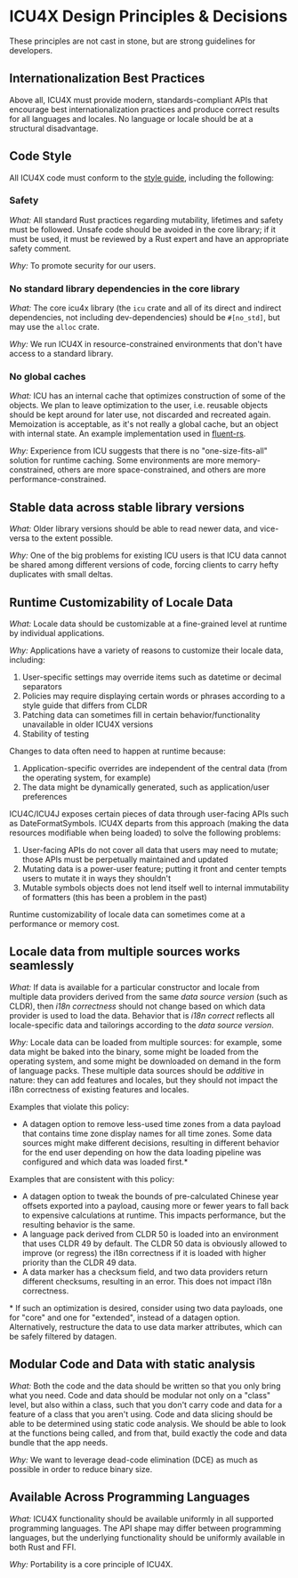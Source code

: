 # ICU4X Design Principles & Decisions

These principles are not cast in stone, but are strong guidelines for developers.

## Internationalization Best Practices

Above all, ICU4X must provide modern, standards-compliant APIs that encourage best internationalization practices and produce correct results for all languages and locales. No language or locale should be at a structural disadvantage.

## Code Style

All ICU4X code must conform to the [style guide](../process/style_guide.md), including the following:

### Safety

*What:* All standard Rust practices regarding mutability, lifetimes and safety must be followed. Unsafe code should be avoided in the core library; if it must be used, it must be reviewed by a Rust expert and have an appropriate safety comment.

*Why:* To promote security for our users.

### No standard library dependencies in the core library

*What:* The core icu4x library (the `icu` crate and all of its direct and indirect dependencies, not including dev-dependencies) should be `#[no_std]`, but may use the `alloc` crate.

*Why:* We run ICU4X in resource-constrained environments that don't have access to a standard library.

### No global caches

*What:* ICU has an internal cache that optimizes construction of some of the objects. We plan to leave optimization to the user, i.e. reusable objects should be kept around for later use, not discarded and recreated again. Memoization is acceptable, as it's not really a global cache, but an object with internal state.  An example implementation used in [fluent-rs](https://github.com/projectfluent/fluent-rs/tree/master/intl-memoizer).

*Why:* Experience from ICU suggests that there is no "one-size-fits-all" solution for runtime caching. Some environments are more memory-constrained, others are more space-constrained, and others are more performance-constrained.

## Stable data across stable library versions

*What:* Older library versions should be able to read newer data, and vice-versa to the extent possible.

*Why:* One of the big problems for existing ICU users is that ICU data cannot be shared among different versions of code, forcing clients to carry hefty duplicates with small deltas.

## Runtime Customizability of Locale Data

*What:* Locale data should be customizable at a fine-grained level at runtime by individual applications.

*Why:* Applications have a variety of reasons to customize their locale data, including:

1. User-specific settings may override items such as datetime or decimal separators
2. Policies may require displaying certain words or phrases according to a style guide that differs from CLDR
3. Patching data can sometimes fill in certain behavior/functionality unavailable in older ICU4X versions
4. Stability of testing

Changes to data often need to happen at runtime because:

1. Application-specific overrides are independent of the central data (from the operating system, for example)
2. The data might be dynamically generated, such as application/user preferences

ICU4C/ICU4J exposes certain pieces of data through user-facing APIs such as DateFormatSymbols. ICU4X departs from this approach (making the data resources modifiable when being loaded) to solve the following problems:

1. User-facing APIs do not cover all data that users may need to mutate; those APIs must be perpetually maintained and updated
2. Mutating data is a power-user feature; putting it front and center tempts users to mutate it in ways they shouldn't
3. Mutable symbols objects does not lend itself well to internal immutability of formatters (this has been a problem in the past)

Runtime customizability of locale data can sometimes come at a performance or memory cost.

## Locale data from multiple sources works seamlessly

*What:* If data is available for a particular constructor and locale from multiple data providers derived from the same _data source version_ (such as CLDR), then _i18n correctness_ should not change based on which data provider is used to load the data. Behavior that is _i18n correct_ reflects all locale-specific data and tailorings according to the _data source version_.

*Why:* Locale data can be loaded from multiple sources: for example, some data might be baked into the binary, some might be loaded from the operating system, and some might be downloaded on demand in the form of language packs. These multiple data sources should be _additive_ in nature: they can add features and locales, but they should not impact the i18n correctness of existing features and locales.

Examples that violate this policy:

- A datagen option to remove less-used time zones from a data payload that contains time zone display names for all time zones. Some data sources might make different decisions, resulting in different behavior for the end user depending on how the data loading pipeline was configured and which data was loaded first.\*

Examples that are consistent with this policy:

- A datagen option to tweak the bounds of pre-calculated Chinese year offsets exported into a payload, causing more or fewer years to fall back to expensive calculations at runtime. This impacts performance, but the resulting behavior is the same.
- A language pack derived from CLDR 50 is loaded into an environment that uses CLDR 49 by default. The CLDR 50 data is obviously allowed to improve (or regress) the i18n correctness if it is loaded with higher priority than the CLDR 49 data.
- A data marker has a checksum field, and two data providers return different checksums, resulting in an error. This does not impact i18n correctness.

\* If such an optimization is desired, consider using two data payloads, one for "core" and one for "extended", instead of a datagen option. Alternatively, restructure the data to use data marker attributes, which can be safely filtered by datagen.

## Modular Code and Data with static analysis

*What:* Both the code and the data should be written so that you only bring what you need.  Code and data should be modular not only on a "class" level, but also within a class, such that you don't carry code and data for a feature of a class that you aren't using. Code and data slicing should be able to be determined using static code analysis. We should be able to look at the functions being called, and from that, build exactly the code and data bundle that the app needs.

*Why:* We want to leverage dead-code elimination (DCE) as much as possible in order to reduce binary size.

## Available Across Programming Languages

*What:* ICU4X functionality should be available uniformly in all supported programming languages.  The API shape may differ between programming languages, but the underlying functionality should be uniformly available in both Rust and FFI.

*Why:* Portability is a core principle of ICU4X.
